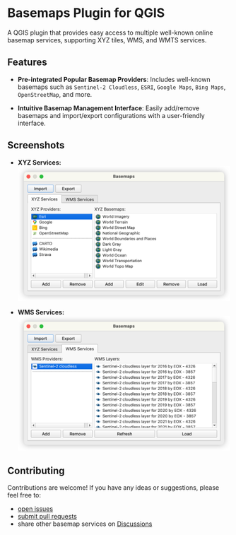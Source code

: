 # Basemaps Plugin for QGIS

A QGIS plugin that provides easy access to multiple well-known online basemap services, supporting XYZ tiles, WMS, and WMTS services.

## Features


- **Pre-integrated Popular Basemap Providers**: Includes well-known basemaps such as `Sentinel-2 Cloudless`, `ESRI`, `Google Maps`, `Bing Maps`, `OpenStreetMap`, and more.

- **Intuitive Basemap Management Interface**: Easily add/remove basemaps and import/export configurations with a user-friendly interface.

## Screenshots

- **XYZ Services:**
![Basemaps Plugin](docs/imgs/Basemaps_xyz.png)

- **WMS Services:**
![Basemaps Plugin](docs/imgs/Basemaps_wms.png)

## Contributing

Contributions are welcome! If you have any ideas or suggestions, please feel free to:

- [open issues](https://github.com/Fanchengyan/Basemaps/issues)
- [submit pull requests](https://github.com/Fanchengyan/Basemaps/pulls)
- share other basemap services on [Discussions](https://github.com/Fanchengyan/Basemaps/discussions)



